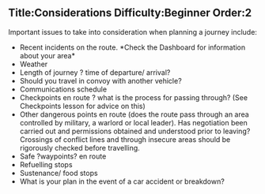 Title:Considerations
Difficulty:Beginner
Order:2
---
<p>Important issues to take into consideration when planning a journey include:<ul><li>Recent incidents on the route. *Check the Dashboard for information about your area*</li><li>Weather</li><li>Length of journey ? time of departure/ arrival?</li><li>Should you travel in convoy with another vehicle?</li><li>Communications schedule</li><li>Checkpoints en route ? what is the process for passing through? (See Checkpoints lesson for advice on this)</li><li>Other dangerous points en route (does the route pass through an area controlled by military, a warlord or local leader). Has negotiation been carried out and permissions obtained and understood prior to leaving? Crossings of conflict lines and through insecure areas should be rigorously checked before travelling.</li><li>Safe ?waypoints? en route</li><li>Refuelling stops</li><li>Sustenance/ food stops</li><li>What is your plan in the event of a car accident or breakdown?</li></ul></p>